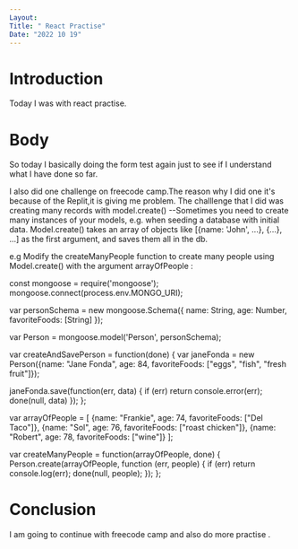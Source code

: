 ```yaml
---
Layout:
Title: " React Practise"
Date: "2022 10 19"
---
```


# Introduction
Today I was with react practise.

# Body
So today I basically doing the form test again just to see if I understand what I have done so far.

I also did one challenge on freecode camp.The reason why I did one it's because of the Replit,it is giving me problem.
The challlenge that I did was creating many records with model.create() --Sometimes you need to create many instances of your models, e.g. when seeding a database with initial data. Model.create() takes an array of objects like [{name: 'John', ...}, {...}, ...] as the first argument, and saves them all in the db.

e.g Modify the createManyPeople function to create many people using Model.create() with the argument arrayOfPeople :

const mongoose = require('mongoose');
mongoose.connect(process.env.MONGO_URI);

var personSchema = new mongoose.Schema({
  name: String,
  age: Number,
  favoriteFoods: [String]
});

var Person = mongoose.model('Person', personSchema);

var createAndSavePerson = function(done) {
  var janeFonda = new Person({name: "Jane Fonda", age: 84, favoriteFoods: ["eggs", "fish", "fresh fruit"]});

  janeFonda.save(function(err, data) {
    if (err) return console.error(err);
    done(null, data)
  });
};

var arrayOfPeople = [
  {name: "Frankie", age: 74, favoriteFoods: ["Del Taco"]},
  {name: "Sol", age: 76, favoriteFoods: ["roast chicken"]},
  {name: "Robert", age: 78, favoriteFoods: ["wine"]}
];

var createManyPeople = function(arrayOfPeople, done) {
  Person.create(arrayOfPeople, function (err, people) {
    if (err) return console.log(err);
    done(null, people);
  });
};

# Conclusion
I am going to continue with freecode camp and also do more practise .